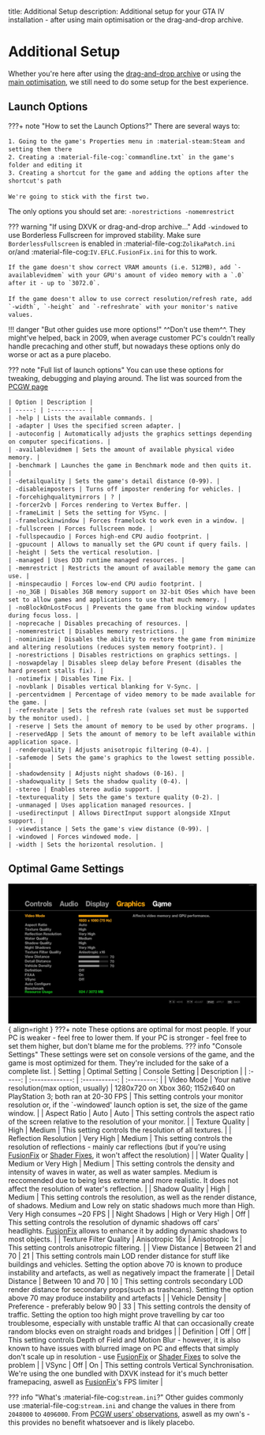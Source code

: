 title: Additional Setup
description: Additional setup for your GTA IV installation - after using main optimisation or the drag-and-drop archive.

# Additional Setup
Whether you're here after using the [drag-and-drop archive](Drag-and-Drop-Archive.md) or using the [main optimisation](Main-Optimisation.md), we still need to do some setup for the best experience.

## Launch Options
???+ note "How to set the Launch Options?"
    There are several ways to:
    
    1. Going to the game's Properties menu in :material-steam:Steam and setting them there
    2. Creating a :material-file-cog:`commandline.txt` in the game's folder and editing it
    3. Creating a shortcut for the game and adding the options after the shortcut's path

    We're going to stick with the first two.

The only options you should set are: `-norestrictions -nomemrestrict`

??? warning "If using DXVK or drag-and-drop archive..."
    Add `-windowed` to use Borderless Fullscreen for improved stability. Make sure `BorderlessFullscreen` is enabled in :material-file-cog:`ZolikaPatch.ini` or/and :material-file-cog:`IV.EFLC.FusionFix.ini` for this to work.

    If the game doesn't show correct VRAM amounts (i.e. 512MB), add `-availablevidmem` with your GPU's amount of video memory with a `.0` after it - up to `3072.0`.

    If the game doesn't allow to use correct resolution/refresh rate, add `-width`, `-height` and `-refreshrate` with your monitor's native values.

!!! danger "But other guides use more options!"
    ^^Don't use them^^. They might've helped, back in 2009, when average customer PC's couldn't really handle precaching and other stuff, but nowadays these options only do worse or act as a pure placebo.

??? note "Full list of launch options"
    You can use these options for tweaking, debugging and playing around. The list was sourced from the [PCGW page](https://www.pcgamingwiki.com/wiki/Grand_Theft_Auto_IV#Launch_options)

    | Option | Description | 
    | -----: | :---------- |
    | -help | Lists the available commands. |
    | -adapter | Uses the specified screen adapter. |
    | -autoconfig | Automatically adjusts the graphics settings depending on computer specifications. |
    | -availablevidmem | Sets the amount of available physical video memory. |
    | -benchmark | Launches the game in Benchmark mode and then quits it. |
    | -detailquality | Sets the game's detail distance (0-99). |
    | -disableimposters | Turns off imposter rendering for vehicles. |
    | -forcehighqualitymirrors | ? |
    | -forcer2vb | Forces rendering to Vertex Buffer. |
    | -frameLimit | Sets the setting for VSync. |
    | -framelockinwindow | Forces framelock to work even in a window. |
    | -fullscreen | Forces fullscreen mode. |
    | -fullspecaudio | Forces high-end CPU audio footprint. |
    | -gpucount | Allows to manually set the GPU count if query fails. |
    | -height | Sets the vertical resolution. |
    | -managed | Uses D3D runtime managed resources. |
    | -memrestrict | Restricts the amount of available memory the game can use. |
    | -minspecaudio | Forces low-end CPU audio footprint. |
    | -no_3GB | Disables 3GB memory support on 32-bit OSes which have been set to allow games and applications to use that much memory. |
    | -noBlockOnLostFocus | Prevents the game from blocking window updates during focus loss. |
    | -noprecache | Disables precaching of resources. |
    | -nomemrestrict | Disables memory restrictions. |
    | -nominimize | Disables the ability to restore the game from minimize and altering resolutions (reduces system memory footprint). |
    | -norestrictions | Disables restrictions on graphics settings. |
    | -noswapdelay | Disables sleep delay before Present (disables the hard present stalls fix). |
    | -notimefix | Disables Time Fix. |
    | -novblank | Disables vertical blanking for V-Sync. |
    | -percentvidmem | Percentage of video memory to be made available for the game. |
    | -refreshrate | Sets the refresh rate (values set must be supported by the monitor used). |
    | -reserve | Sets the amount of memory to be used by other programs. |
    | -reservedApp | Sets the amount of memory to be left available within application space. |
    | -renderquality | Adjusts anisotropic filtering (0-4). |
    | -safemode | Sets the game's graphics to the lowest setting possible. |
    | -shadowdensity | Adjusts night shadows (0-16). |
    | -shadowquality | Sets the shadow quality (0-4). |
    | -stereo | Enables stereo audio support. |
    | -texturequality | Sets the game's texture quality (0-2). |
    | -unmanaged | Uses application managed resources. |
    | -usedirectinput | Allows DirectInput support alongside XInput support. |
    | -viewdistance | Sets the game's view distance (0-99). |
    | -windowed | Forces windowed mode. |
    | -width | Sets the horizontal resolution. |

## Optimal Game Settings
![GTA IV Settings](gta4settings.jpg){ align=right }
???+ note
    These options are optimal for most people. If your PC is weaker - feel free to lower them. If your PC is stronger - feel free to set them higher, but don't blame me for the problems.
??? info "Console Settings"
    These settings were set on console versions of the game, and the game is most optimized for them. They're included for the sake of a complete list.
| Setting | Optimal Setting | Console Setting | Description | 
| :-----: | :-------------: | :-----------: | :---------: |
| Video Mode | Your native resolution(max option, usually) | 1280x720 on Xbox 360; 1152x640 on PlayStation 3; both ran at 20-30 FPS | This setting controls your monitor resolution or, if the `-windowed' launch option is set, the size of the game window. |
| Aspect Ratio | Auto | Auto | This setting controls the aspect ratio of the screen relative to the resolution of your monitor. |
| Texture Quality | High | Medium | This setting controls the resolution of all textures. |
| Reflection Resolution | Very High | Medium | This setting controls the resolution of reflections - mainly car reflections (but if you're using [FusionFix](/Essential-Modding/FusionFix/) or [Shader Fixes](/Essential-Modding/Shader-Fixes/), it won't affect the resolution) |
| Water Quality | Medium or Very High | Medium | This setting controls the density and intensity of waves in water, as well as water samples. Medium is reccomended due to being less extreme and more realistic. It does not affect the resolution of water's reflection. |
| Shadow Quality | High | Medium | This setting controls the resolution, as well as the render distance, of shadows. Medium and Low rely on static shadows much more than High. Very High consumes ~20 FPS |
| Night Shadows | High or Very High | Off | This setting controls the resolution of dynamic shadows off cars' headlights. [FusionFix](/Essential-Modding/FusionFix/) allows to enhance it by adding dynamic shadows to most objects. |
| Texture Filter Quality | Anisotropic 16x | Anisotropic 1x | This setting controls anisotropic filtering. |
| View Distance | Between 21 and 70 | 21 | This setting controls main LOD render distance for stuff like buildings and vehicles. Setting the option above 70 is known to produce instability and artefacts, as well as negatively impact the framerate |
| Detail Distance | Between 10 and 70 | 10 | This setting controls secondary LOD render distance for secondary props(such as trashcans). Setting the option above 70 may produce instability and artefacts |
| Vehicle Density | Preference - preferably below 90 | 33 | This setting controls the density of traffic. Setting the option too high might prove travelling by car too troublesome, especially with unstable traffic AI that can occasionally create random blocks even on straight roads and bridges |
| Definition | Off | Off | This setting controls Depth of Field and Motion Blur - however, it is also known to have issues with blurred image on PC and effects that simply don't scale up in resolution - use [FusionFix](/Essential-Modding/FusionFix/) or [Shader Fixes](/Essential-Modding/Shader-Fixes/) to solve the problem |
| VSync | Off | On | This setting controls Vertical Synchronisation. We're using the one bundled with DXVK instead for it's much better framepacing, aswell as [FusionFix](/Essential-Modding/FusionFix/)'s FPS limiter |

??? info "What's :material-file-cog:`stream.ini`?"
    Other guides commonly use :material-file-cog:`stream.ini` and change the values in there from `2048000` to `4096000`. From [PCGW users' observations](https://www.pcgamingwiki.com/w/index.php?title=Topic:X1jmh4mc3t6mv3hv&topic_showPostId=xb5gbd4mggke2ets#flow-post-xb5gbd4mggke2ets), aswell as my own's - this provides no benefit whatsoever and is likely placebo.